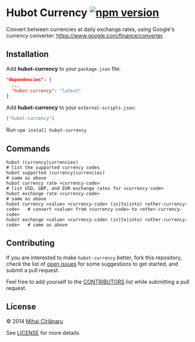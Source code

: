 # Hubot Currency [![npm version](https://badge.fury.io/js/hubot-currency.svg)](http://badge.fury.io/js/hubot-currency)

Convert between currencies at daily exchange rates, using Google's currency
converter: https://www.google.com/finance/converter.


## Installation

Add **hubot-currency** to your `package.json` file:

```json
"dependencies": {
  ...
  "hubot-currency": "latest"
}
```

Add **hubot-currency** to your `external-scripts.json`:

```json
["hubot-currency"]
```

Run `npm install hubot-currency`


## Commands

    hubot (currency|currencies)                                                 # list the supported currency codes
    hubot supported (currency|currencies)                                       # same as above
    hubot currency rate <currency-code>                                         # list USD, GBP, and EUR exchange rates for <currency-code>
    hubot exchange rate <currency-code>                                         # same as above
    hubot currency <value> <currency-code> (in|to|into) <other-currency-code>   # convert <value> from <currency-code> to <other-currency-code>
    hubot exchange <value> <currency-code> (in|to|into) <other-currency-code>   # same as above


## Contributing

If you are interested to make `hubot-currency` better, fork this repository, check
the list of [open issues](https://github.com/mihai/hubot-currency/issues?state=open)
for some suggestions to get started, and submit a pull request.

Feel free to add yourself to the
[CONTRIBUTORS](https://github.com/hubot-scripts/hubot-currency/blob/master/CONTRIBUTORS)
list while submitting a pull request.

## License
&copy; 2014 [Mihai Cîrlănaru](http://www.mihai-cirlanaru.com)

See [LICENSE](https://github.com/mihai/hubot-currency/blob/master/LICENSE) for more details.
